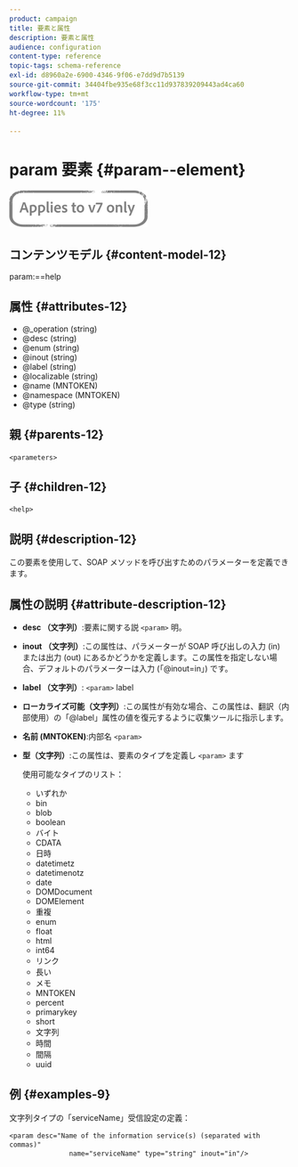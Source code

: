 ```yaml
---
product: campaign
title: 要素と属性
description: 要素と属性
audience: configuration
content-type: reference
topic-tags: schema-reference
exl-id: d8960a2e-6900-4346-9f06-e7dd9d7b5139
source-git-commit: 34404fbe935e68f3cc11d937839209443ad4ca60
workflow-type: tm+mt
source-wordcount: '175'
ht-degree: 11%

---
```


# param 要素 {#param--element}

![](../../../assets/v7-only.svg)

## コンテンツモデル {#content-model-12}

param:==help

## 属性 {#attributes-12}

* @_operation (string)
* @desc (string)
* @enum (string)
* @inout (string)
* @label (string)
* @localizable (string)
* @name (MNTOKEN)
* @namespace (MNTOKEN)
* @type (string)

## 親 {#parents-12}

`<parameters>`

## 子 {#children-12}

`<help>`

## 説明 {#description-12}

この要素を使用して、SOAP メソッドを呼び出すためのパラメーターを定義できます。

## 属性の説明 {#attribute-description-12}

* **desc （文字列）**:要素に関する説 `<param>` 明。
* **inout （文字列）**:この属性は、パラメーターが SOAP 呼び出しの入力 (in) または出力 (out) にあるかどうかを定義します。この属性を指定しない場合、デフォルトのパラメーターは入力 (「@inout=in」) です。
* **label （文字列）**: `<param>` label
* **ローカライズ可能（文字列）**:この属性が有効な場合、この属性は、翻訳（内部使用）の「@label」属性の値を復元するように収集ツールに指示します。
* **名前 (MNTOKEN)**:内部名  `<param>`
* **型（文字列）**:この属性は、要素のタイプを定義し `<param>` ます

   使用可能なタイプのリスト：

   * いずれか
   * bin
   * blob
   * boolean
   * バイト
   * CDATA
   * 日時
   * datetimetz
   * datetimenotz
   * date
   * DOMDocument
   * DOMElement
   * 重複
   * enum
   * float
   * html
   * int64
   * リンク
   * 長い
   * メモ
   * MNTOKEN
   * percent
   * primarykey
   * short
   * 文字列
   * 時間
   * 間隔
   * uuid

## 例 {#examples-9}

文字列タイプの「serviceName」受信設定の定義：

```
<param desc="Name of the information service(s) (separated with commas)"
               name="serviceName" type="string" inout="in"/>
```
